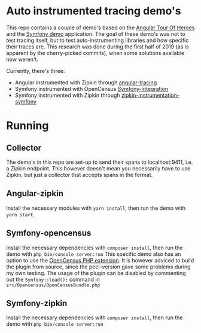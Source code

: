 # Auto instrumented tracing demo's
This repo contains a couple of demo's based on the [Angular Tour Of Heroes](https://angular.io/tutorial) and the [Symfony demo](https://github.com/symfony/demo) application. The goal of these demo's was not to test tracing itself, but to test auto-instrumenting libraries and how specific their traces are. This research was done during the first half of 2019 (as is apparent by the cherry-picked commits), when some solutions available now weren't.

Currently, there's three:
- Angular instrumented with Zipkin through [angular-tracing](https://github.com/ewhauser/angular-tracing)
- Symfony instrumented with OpenCensus [Symfony-integration](https://opencensus.io/api/php/)
- Symfony instrumented with Zipkin through [zipkin-instrumentation-symfony](https://github.com/jcchavezs/zipkin-instrumentation-symfony)

# Running

## Collector
The demo's in this repo are set-up to send their spans to localhost:9411, i.e. a Zipkin endpoint. This however doesn't mean you necessarily have to use Zipkin, but just a collector that accepts spans in the format.

## Angular-zipkin
Install the necessary modules with `yarn install`, then run the demo with `yarn start`.

## Symfony-opencensus
Install the necessary dependencies with `composer install`, then run the demo with `php bin/console server:run`
This specific demo also has an option to use the [OpenCensus PHP extension](https://github.com/census-instrumentation/opencensus-php/tree/master/ext). It is however adviced to build the plugin from source, since the pecl-version gave some problems during my own testing.
The usage of the plugin can be disabled by commenting out the `Symfony::load();` command in `src/Opencensus/OpenCensusBundle.php`

## Symfony-zipkin
Install the necessary dependencies with `composer install`, then run the demo with `php bin/console server:run`
